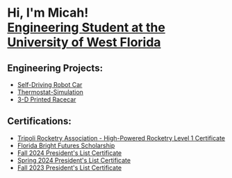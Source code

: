 <h1>Hi, I'm Micah! <br/> <a href="https://www.linkedin.com/in/micahhodge/">Engineering Student at the University of West Florida</a>

<h2>Engineering Projects:</h2>

- [Self-Driving Robot Car](https://github.com/micahodge/Self-Driving-Robot-Car)
- [Thermostat-Simulation](https://github.com/micahodge/Thermostat-Simulation)
- [3-D Printed Racecar](https://github.com/micahodge/3-D-Printed-Small-Racecar)

<h2>Certifications:</h2>

- [Tripoli Rocketry Association - High-Powered Rocketry Level 1 Certificate](https://i.imgur.com/uybQdkm.jpeg)
- [Florida Bright Futures Scholarship](https://i.imgur.com/WdvmCv2.jpeg)
- [Fall 2024 President's List Certificate](https://i.imgur.com/8z81hhr.jpeg)
- [Spring 2024 President's List Certificate](https://i.imgur.com/btqsGJm.jpeg)
- [Fall 2023 President's List Certificate](https://i.imgur.com/bFMjV5H.jpeg)


<!--
**joshmadakor1/joshmadakor1** is a ✨ _special_ ✨ repository because its `README.md` (this file) appears on your GitHub profile.

Here are some ideas to get you started:

- 🔭 I’m currently working on ...
- 🌱 I’m currently learning ...
- 👯 I’m looking to collaborate on ...
- 🤔 I’m looking for help with ...
- 💬 Ask me about ...
- 📫 How to reach me: ...
- 😄 Pronouns: ...
- ⚡ Fun fact: ...
-->
